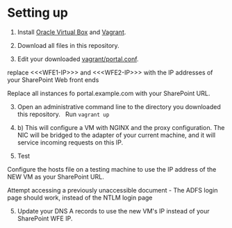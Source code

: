 # Setting up

1. Install [Oracle Virtual Box](https://www.virtualbox.org/) and [Vagrant](https://www.vagrantup.com/).

2. Download all files in this repository.

2. Edit your downloaded [vagrant/portal.conf](https://github.com/crossan007/SharePoint-Office-16-Claims-Proxy/blob/master/vagrant/portal.conf).  

replace &lt;&lt;&lt;WFE1-IP&gt;&gt;&gt; and &lt;&lt;&lt;WFE2-IP&gt;&gt;&gt; with the IP addresses of your SharePoint Web front ends

Replace all instances fo portal.example.com with your SharePoint URL.

3.  Open an administrative command line to the directory you downloaded this repository. 
  
Run ```vagrant up```

3. b) This will configure a VM with NGINX and the proxy configuration.  The NIC will be bridged to the adapter of your current machine, and it will service incoming requests on this IP.


4. Test

Configure the hosts file on a testing machine to use the IP address of the NEW VM as your SharePoint URL.

Attempt accessing a previously unaccessible document - The ADFS login page should work, instead of the NTLM login page

5.  Update your DNS A records to use the new VM's IP instead of your SharePoint WFE IP.
